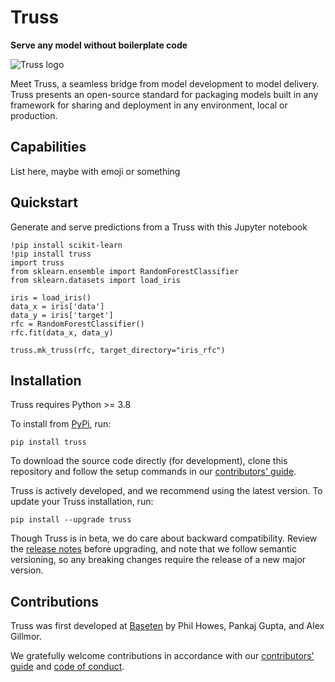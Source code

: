# Truss

**Serve any model without boilerplate code**

![Truss logo](docs/assets/logo.png)

Meet Truss, a seamless bridge from model development to model delivery. Truss presents an open-source standard for packaging models built in any framework for sharing and deployment in any environment, local or production.

## Capabilities

List here, maybe with emoji or something

## Quickstart

Generate and serve predictions from a Truss with this Jupyter notebook

```
!pip install scikit-learn
!pip install truss
import truss
from sklearn.ensemble import RandomForestClassifier
from sklearn.datasets import load_iris

iris = load_iris()
data_x = iris['data']
data_y = iris['target']
rfc = RandomForestClassifier()
rfc.fit(data_x, data_y)

truss.mk_truss(rfc, target_directory="iris_rfc")
```

## Installation

Truss requires Python >= 3.8

To install from [PyPi](https://pypi.org/project/truss/), run:

```
pip install truss
```

To download the source code directly (for development), clone this repository and follow the setup commands in our [contributors' guide](CONTRIBUTING.md).

Truss is actively developed, and we recommend using the latest version. To update your Truss installation, run:

```
pip install --upgrade truss
```

Though Truss is in beta, we do care about backward compatibility. Review the [release notes]() before upgrading, and note that we follow semantic versioning, so any breaking changes require the release of a new major version.

## Contributions

Truss was first developed at [Baseten](https://baseten.co) by Phil Howes, Pankaj Gupta, and Alex Gillmor.

We gratefully welcome contributions in accordance with our [contributors' guide](CONTRIBUTING.md) and [code of conduct]().